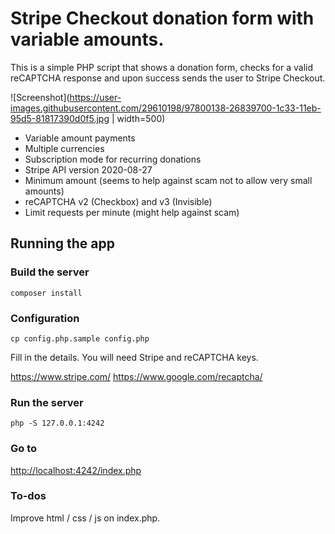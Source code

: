 # Stripe Checkout donation form with variable amounts.

This is a simple PHP script that shows a donation form, checks for a valid reCAPTCHA response and upon success sends the user to Stripe Checkout.

![Screenshot](https://user-images.githubusercontent.com/29610198/97800138-26839700-1c33-11eb-95d5-81817390d0f5.jpg  | width=500)

- Variable amount payments
- Multiple currencies
- Subscription mode for recurring donations
- Stripe API version 2020-08-27
- Minimum amount (seems to help against scam not to allow very small amounts)
- reCAPTCHA v2 (Checkbox) and v3 (Invisible)
- Limit requests per minute (might help against scam)

## Running the app

### Build the server

```
composer install
```

### Configuration

```
cp config.php.sample config.php
```

Fill in the details. You will need Stripe and reCAPTCHA keys.

https://www.stripe.com/
https://www.google.com/recaptcha/

### Run the server

```
php -S 127.0.0.1:4242
```

### Go to 

[http://localhost:4242/index.php](http://localhost:4242/index.php)

### To-dos

Improve html / css / js on index.php. 

